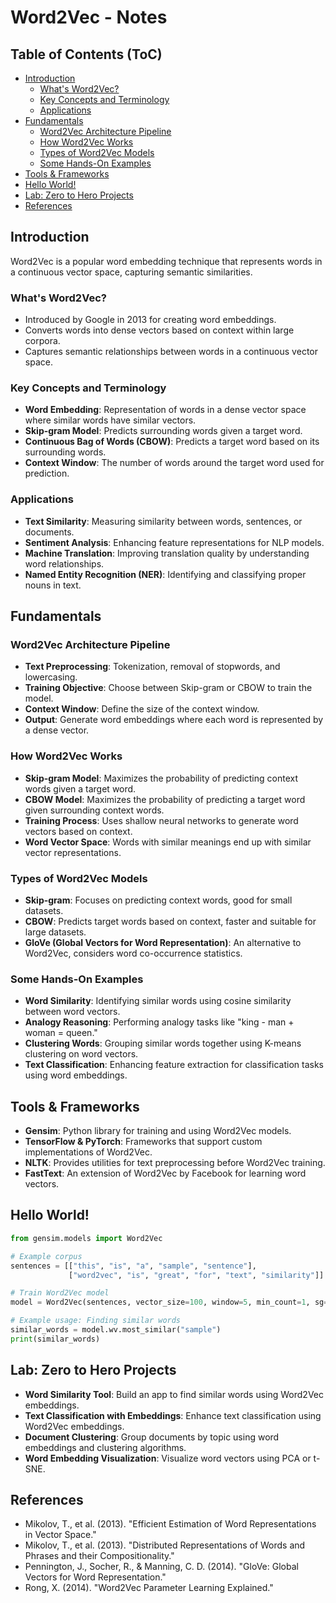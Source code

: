 # Word2Vec - Notes

## Table of Contents (ToC)
  - [Introduction](#introduction)
    - [What's Word2Vec?](#whats-word2vec)
    - [Key Concepts and Terminology](#key-concepts-and-terminology)
    - [Applications](#applications)
  - [Fundamentals](#fundamentals)
    - [Word2Vec Architecture Pipeline](#word2vec-architecture-pipeline)
    - [How Word2Vec Works](#how-word2vec-works)
    - [Types of Word2Vec Models](#types-of-word2vec-models)
    - [Some Hands-On Examples](#some-hands-on-examples)
  - [Tools \& Frameworks](#tools--frameworks)
  - [Hello World!](#hello-world)
  - [Lab: Zero to Hero Projects](#lab-zero-to-hero-projects)
  - [References](#references)


## Introduction
Word2Vec is a popular word embedding technique that represents words in a continuous vector space, capturing semantic similarities.

### What's Word2Vec?
- Introduced by Google in 2013 for creating word embeddings.
- Converts words into dense vectors based on context within large corpora.
- Captures semantic relationships between words in a continuous vector space.

### Key Concepts and Terminology
- **Word Embedding**: Representation of words in a dense vector space where similar words have similar vectors.
- **Skip-gram Model**: Predicts surrounding words given a target word.
- **Continuous Bag of Words (CBOW)**: Predicts a target word based on its surrounding words.
- **Context Window**: The number of words around the target word used for prediction.

### Applications
- **Text Similarity**: Measuring similarity between words, sentences, or documents.
- **Sentiment Analysis**: Enhancing feature representations for NLP models.
- **Machine Translation**: Improving translation quality by understanding word relationships.
- **Named Entity Recognition (NER)**: Identifying and classifying proper nouns in text.

## Fundamentals

### Word2Vec Architecture Pipeline
- **Text Preprocessing**: Tokenization, removal of stopwords, and lowercasing.
- **Training Objective**: Choose between Skip-gram or CBOW to train the model.
- **Context Window**: Define the size of the context window.
- **Output**: Generate word embeddings where each word is represented by a dense vector.

### How Word2Vec Works
- **Skip-gram Model**: Maximizes the probability of predicting context words given a target word.
- **CBOW Model**: Maximizes the probability of predicting a target word given surrounding context words.
- **Training Process**: Uses shallow neural networks to generate word vectors based on context.
- **Word Vector Space**: Words with similar meanings end up with similar vector representations.

### Types of Word2Vec Models
- **Skip-gram**: Focuses on predicting context words, good for small datasets.
- **CBOW**: Predicts target words based on context, faster and suitable for large datasets.
- **GloVe (Global Vectors for Word Representation)**: An alternative to Word2Vec, considers word co-occurrence statistics.

### Some Hands-On Examples
- **Word Similarity**: Identifying similar words using cosine similarity between word vectors.
- **Analogy Reasoning**: Performing analogy tasks like "king - man + woman = queen."
- **Clustering Words**: Grouping similar words together using K-means clustering on word vectors.
- **Text Classification**: Enhancing feature extraction for classification tasks using word embeddings.

## Tools & Frameworks
- **Gensim**: Python library for training and using Word2Vec models.
- **TensorFlow & PyTorch**: Frameworks that support custom implementations of Word2Vec.
- **NLTK**: Provides utilities for text preprocessing before Word2Vec training.
- **FastText**: An extension of Word2Vec by Facebook for learning word vectors.

## Hello World!
```python
from gensim.models import Word2Vec

# Example corpus
sentences = [["this", "is", "a", "sample", "sentence"],
             ["word2vec", "is", "great", "for", "text", "similarity"]]

# Train Word2Vec model
model = Word2Vec(sentences, vector_size=100, window=5, min_count=1, sg=0)

# Example usage: Finding similar words
similar_words = model.wv.most_similar("sample")
print(similar_words)
```

## Lab: Zero to Hero Projects
- **Word Similarity Tool**: Build an app to find similar words using Word2Vec embeddings.
- **Text Classification with Embeddings**: Enhance text classification using Word2Vec embeddings.
- **Document Clustering**: Group documents by topic using word embeddings and clustering algorithms.
- **Word Embedding Visualization**: Visualize word vectors using PCA or t-SNE.

## References
- Mikolov, T., et al. (2013). "Efficient Estimation of Word Representations in Vector Space."
- Mikolov, T., et al. (2013). "Distributed Representations of Words and Phrases and their Compositionality."
- Pennington, J., Socher, R., & Manning, C. D. (2014). "GloVe: Global Vectors for Word Representation."
- Rong, X. (2014). "Word2Vec Parameter Learning Explained."



